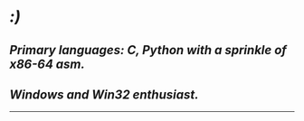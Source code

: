 # ***:)***
## ***Primary languages: C, Python with a sprinkle of x86-64 asm.***
## ***Windows and Win32 enthusiast.***
---------------------

